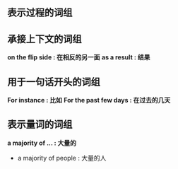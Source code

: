 
## 表示过程的词组

## 承接上下文的词组

**on the flip side : 在相反的另一面**
**as a result : 结果**


## 用于一句话开头的词组

**For instance : 比如**
**For the past few days : 在过去的几天**



## 表示量词的词组

**a majority of ... : 大量的**

* a majority of people : 大量的人
